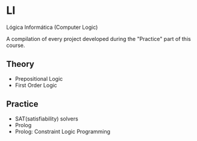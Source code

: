 LI
==
Lógica Informática (Computer Logic)

A compilation of every project developed during the "Practice" part of this course. 

Theory
--
- Prepositional Logic
- First Order Logic

Practice
--
- SAT(satisfiability) solvers
- Prolog 
- Prolog: Constraint Logic Programming

